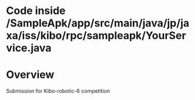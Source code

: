 # Code inside /SampleApk/app/src/main/java/jp/jaxa/iss/kibo/rpc/sampleapk/YourService.java
# Overview
Submission for Kibo-robotic-6 competition
